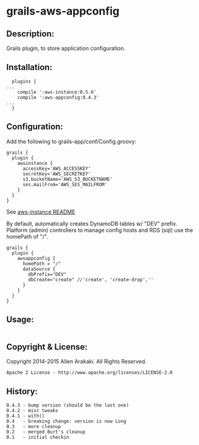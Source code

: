 # grails-aws-appconfig

Description:
--------------
Grails plugin, to store application configuration.

Installation:
--------------
```
  plugins {
...
    compile ':aws-instance:0.5.6'
    compile ':aws-appconfig:0.4.3'
...
  }
```

Configuration:
--------------
Add the following to grails-app/conf/Config.groovy:
```
grails {
  plugin {
    awsinstance {
      accessKey='AWS_ACCESSKEY'
      secretKey='AWS_SECRETKEY'
      s3.bucketName='AWS_S3_BUCKETNAME'
      ses.mailFrom='AWS_SES_MAILFROM'
    }
  }
}
```
See <a href="https://github.com/ikakara-team/grails-aws-instance">aws-instance README</a>

By default, automatically creates DynamoDB tables w/ "DEV" prefix.  Platform (admin) controllers to manage
config hosts and RDS (sql) use the homePath of "/".
```
grails {
  plugin {
    awsappconfig {
      homePath = "/"
      dataSource {
        dbPrefix="DEV"
        dbCreate="create" //'create', 'create-drop',''
      }
    }
  }
}
```

Usage:
--------------
```
```


Copyright & License:
--------------
Copyright 2014-2015 Allen Arakaki.  All Rights Reserved.

```
Apache 2 License - http://www.apache.org/licenses/LICENSE-2.0
```

History:
--------------
```
0.4.3 - bump version (should be the last one)
0.4.2 - misc tweaks
0.4.1 - with()
0.4   - breaking change: version is now Long
0.3   - more cleanup
0.2   - merged Burt's cleanup
0.1   - initial checkin
```